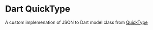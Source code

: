 # Dart QuickType

A custom implemenation of JSON to Dart model class from [QuickType](https://github.com/quicktype/quicktype)
